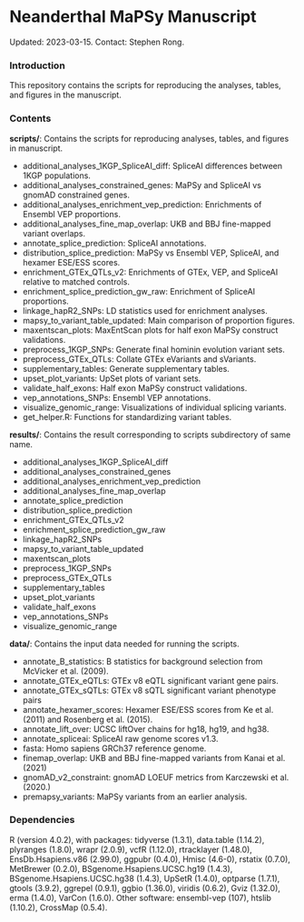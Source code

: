 # Neanderthal MaPSy Manuscript

Updated: 2023-03-15. Contact: Stephen Rong.


### Introduction

This repository contains the scripts for reproducing the analyses, tables, and figures in the manuscript.


### Contents

**scripts/**: Contains the scripts for reproducing analyses, tables, and figures in manuscript.
  * additional_analyses_1KGP_SpliceAI_diff: SpliceAI differences between 1KGP populations.
  * additional_analyses_constrained_genes: MaPSy and SpliceAI vs gnomAD constrained genes.
  * additional_analyses_enrichment_vep_prediction: Enrichments of Ensembl VEP proportions.
  * additional_analyses_fine_map_overlap: UKB and BBJ fine-mapped variant overlaps.
  * annotate_splice_prediction: SpliceAI annotations.
  * distribution_splice_prediction: MaPSy vs Ensembl VEP, SpliceAI, and hexamer ESE/ESS scores.
  * enrichment_GTEx_QTLs_v2: Enrichments of GTEx, VEP, and SpliceAI relative to matched controls.
  * enrichment_splice_prediction_gw_raw: Enrichment of SpliceAI proportions.
  * linkage_hapR2_SNPs: LD statistics used for enrichment analyses.
  * mapsy_to_variant_table_updated: Main comparison of proportion figures.
  * maxentscan_plots: MaxEntScan plots for half exon MaPSy construct validations.
  * preprocess_1KGP_SNPs: Generate final hominin evolution variant sets.
  * preprocess_GTEx_QTLs: Collate GTEx eVariants and sVariants.
  * supplementary_tables: Generate supplementary tables.
  * upset_plot_variants: UpSet plots of variant sets.
  * validate_half_exons: Half exon MaPSy construct validations.
  * vep_annotations_SNPs: Ensembl VEP annotations.
  * visualize_genomic_range: Visualizations of individual splicing variants.
  * get_helper.R: Functions for standardizing variant tables.

**results/**: Contains the result corresponding to scripts subdirectory of same name.
  * additional_analyses_1KGP_SpliceAI_diff
  * additional_analyses_constrained_genes
  * additional_analyses_enrichment_vep_prediction
  * additional_analyses_fine_map_overlap
  * annotate_splice_prediction
  * distribution_splice_prediction
  * enrichment_GTEx_QTLs_v2
  * enrichment_splice_prediction_gw_raw
  * linkage_hapR2_SNPs
  * mapsy_to_variant_table_updated
  * maxentscan_plots
  * preprocess_1KGP_SNPs
  * preprocess_GTEx_QTLs
  * supplementary_tables
  * upset_plot_variants
  * validate_half_exons
  * vep_annotations_SNPs
  * visualize_genomic_range

**data/**: Contains the input data needed for running the scripts.
  * annotate_B_statistics: B statistics for background selection from McVicker et al. (2009).
  * annotate_GTEx_eQTLs: GTEx v8 eQTL significant variant gene pairs.
  * annotate_GTEx_sQTLs: GTEx v8 sQTL significant variant phenotype pairs
  * annotate_hexamer_scores: Hexamer ESE/ESS scores from Ke et al. (2011) and Rosenberg et al. (2015).
  * annotate_lift_over: UCSC liftOver chains for hg18, hg19, and hg38.
  * annotate_spliceai: SpliceAI raw genome scores v1.3.
  * fasta: Homo sapiens GRCh37 reference genome.
  * finemap_overlap: UKB and BBJ fine-mapped variants from Kanai et al. (2021)
  * gnomAD_v2_constraint: gnomAD LOEUF metrics from Karczewski et al. (2020.)
  * premapsy_variants: MaPSy variants from an earlier analysis.

### Dependencies

R (version 4.0.2), with packages: tidyverse (1.3.1), data.table (1.14.2), plyranges (1.8.0), wrapr (2.0.9), vcfR (1.12.0), rtracklayer (1.48.0), EnsDb.Hsapiens.v86 (2.99.0), ggpubr (0.4.0), Hmisc (4.6-0), rstatix (0.7.0), MetBrewer (0.2.0), BSgenome.Hsapiens.UCSC.hg19 (1.4.3), BSgenome.Hsapiens.UCSC.hg38 (1.4.3), UpSetR (1.4.0), optparse (1.7.1), gtools (3.9.2), ggrepel (0.9.1), ggbio (1.36.0), viridis (0.6.2), Gviz (1.32.0), erma (1.4.0), VarCon (1.6.0). Other software: ensembl-vep (107), htslib (1.10.2), CrossMap (0.5.4).